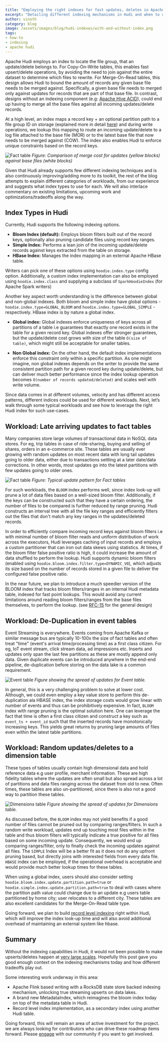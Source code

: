 ```yaml
---
title: "Employing the right indexes for fast updates, deletes in Apache Hudi"
excerpt: "Detailing different indexing mechanisms in Hudi and when to use each of them"
author: vinoth
category: blog
image: /assets/images/blog/hudi-indexes/with-and-without-index.png
tags:
- how-to
- indexing
- apache hudi
---
```


Apache Hudi employs an index to locate the file group, that an update/delete belongs to. For Copy-On-Write tables, this enables
fast upsert/delete operations, by avoiding the need to join against the entire dataset to determine which files to rewrite.
For Merge-On-Read tables, this design allows Hudi to bound the amount of records any given base file needs to be merged against.
Specifically, a given base file needs to merged only against updates for records that are part of that base file. In contrast,
designs without an indexing component (e.g: [Apache Hive ACID](https://cwiki.apache.org/confluence/display/Hive/Hive+Transactions)),
could end up having to merge all the base files against all incoming updates/delete records.
<!--truncate-->
At a high level, an index maps a record key + an optional partition path to a file group ID on storage (explained
more in detail [here](/docs/concepts)) and during write operations, we lookup this mapping to route an incoming update/delete
to a log file attached to the base file (MOR) or to the latest base file that now needs to be merged against (COW). The index also enables 
Hudi to enforce unique constraints based on the record keys.

![Fact table](/assets/images/blog/hudi-indexes/with-and-without-index.png)
_Figure: Comparison of merge cost for updates (yellow blocks) against base files (white blocks)_

Given that Hudi already supports few different indexing techniques and is also continuously improving/adding more to its toolkit, the rest of the blog 
attempts to explain different categories of workloads, from our experience and suggests what index types to use for each. We will also interlace 
commentary on existing limitations, upcoming work and optimizations/tradeoffs along the way. 

## Index Types in Hudi

Currently, Hudi supports the following indexing options. 

- **Bloom Index (default):** Employs bloom filters built out of the record keys, optionally also pruning candidate files using record key ranges.
- **Simple Index:** Performs a lean join of the incoming update/delete records against keys extracted from the table on storage.
- **HBase Index:** Manages the index mapping in an external Apache HBase table.

Writers can pick one of these options using `hoodie.index.type` config option. Additionally, a custom index implementation can also be employed
using `hoodie.index.class` and supplying a subclass of `SparkHoodieIndex` (for Apache Spark writers) 

Another key aspect worth understanding is the difference between global and non-global indexes. Both bloom and simple index have 
global options - `hoodie.index.type=GLOBAL_BLOOM` and `hoodie.index.type=GLOBAL_SIMPLE` - respectively. HBase index is by nature a global index.

- **Global index:**  Global indexes enforce uniqueness of keys across all partitions of a table i.e guarantees that exactly 
one record exists in the table for a given record key. Global indexes offer stronger guarantees, but the update/delete cost grows
with size of the table `O(size of table)`, which might still be acceptable for smaller tables.

- **Non Global index:** On the other hand, the default index implementations enforce this constraint only within a specific partition. 
As one might imagine, non global indexes depends on the writer to provide the same consistent partition path for a given record key during update/delete, 
but can deliver much better performance since the index lookup operation becomes `O(number of records updated/deleted)` and 
scales well with write volume.

Since data comes in at different volumes, velocity and has different access patterns, different indices could be used for different workloads. 
Next, let’s walk through some typical workloads and see how to leverage the right Hudi index for such use-cases.

## Workload: Late arriving updates to fact tables

Many companies store large volumes of transactional data in NoSQL data stores. For eg, trip tables in case of ride-sharing, buying and selling of shares, 
orders in an e-commerce site. These tables are usually ever growing with random updates on most recent data with long tail updates going to older data, either
due to transactions settling at a later date/data corrections. In other words, most updates go into the latest partitions with few updates going to older ones.

![Fact table](/assets/images/blog/hudi-indexes/Fact20tables.gif)
_Figure: Typical update pattern for Fact tables_

For such workloads, the `BLOOM` index performs well, since index look-up will prune a lot of data files based on a well-sized bloom filter.
Additionally, if the keys can be constructed such that they have a certain ordering, the number of files to be compared is further reduced by range pruning. 
Hudi constructs an interval tree with all the file key ranges and efficiently filters out the files that don't match any key ranges in the updates/deleted records.

In order to efficiently compare incoming record keys against bloom filters i.e with minimal number of bloom filter reads and uniform distribution of work across
the executors, Hudi leverages caching of input records and employs a custom partitioner that can iron out data skews using statistics. At times, if the bloom filter 
false positive ratio is high, it could increase the amount of data shuffled to perform the lookup. Hudi supports dynamic bloom filters 
(enabled using `hoodie.bloom.index.filter.type=DYNAMIC_V0`), which adjusts its size based on the number of records stored in a given file to deliver the 
configured false positive ratio. 

In the near future, we plan to introduce a much speedier version of the BLOOM index that tracks bloom filters/ranges in an internal Hudi metadata table, indexed for fast 
point lookups. This would avoid any current limitations around reading bloom filters/ranges from the base files themselves, to perform the lookup. (see 
[RFC-15](https://cwiki.apache.org/confluence/display/HUDI/RFC+-+15%3A+HUDI+File+Listing+and+Query+Planning+Improvements?src=contextnavpagetreemode) for the general design)

## Workload: De-Duplication in event tables

Event Streaming is everywhere. Events coming from Apache Kafka or similar message bus are typically 10-100x the size of fact tables and often treat "time" (event's arrival time/processing 
time) as a first class citizen. For eg, IoT event stream, click stream data, ad impressions etc. Inserts and updates only span the last few partitions as these are mostly append only data. 
Given duplicate events can be introduced anywhere in the end-end pipeline, de-duplication before storing on the data lake is a common requirement. 

![Event table](/assets/images/blog/hudi-indexes/Event20tables.gif)
_Figure showing the spread of updates for Event table._

In general, this is a very challenging problem to solve at lower cost. Although, we could even employ a key value store to perform this de-duplication ala HBASE index, the index storage
costs would grow linear with number of events and thus can be prohibitively expensive. In fact, `BLOOM` index with range pruning is the optimal solution here. One can leverage the fact
that time is often a first class citizen and construct a key such as `event_ts + event_id` such that the inserted records have monotonically increasing keys. This yields great returns
by pruning large amounts of files even within the latest table partitions. 

## Workload: Random updates/deletes to a dimension table

These types of tables usually contain high dimensional data and hold reference data e.g user profile, merchant information. These are high fidelity tables where the updates are often small but also spread 
across a lot of partitions and data files ranging across the dataset from old to new. Often times, these tables are also un-partitioned, since there is also not a good way to partition these tables.

![Dimensions table](/assets/images/blog/hudi-indexes/Dimension20tables.gif)
_Figure showing the spread of updates for Dimensions table._

As discussed before, the `BLOOM` index may not yield benefits if a good number of files cannot be pruned out by comparing ranges/filters. In such a random write workload, updates end up touching 
most files within in the table and thus bloom filters will typically indicate a true positive for all files based on some incoming update. Consequently, we would end up comparing ranges/filter, only
to finally check the incoming updates against all files. The `SIMPLE` Index will be a better fit as it does not do any upfront pruning based, but directly joins with interested fields from every data file. 
`HBASE` index can be employed, if the operational overhead is acceptable and would provide much better lookup times for these tables. 

When using a global index, users should also consider setting `hoodie.bloom.index.update.partition.path=true` or `hoodie.simple.index.update.partition.path=true` to deal with cases where the 
partition path value could change due to an update e.g users table partitioned by home city; user relocates to a different city. These tables are also excellent candidates for the Merge-On-Read table type.

Going forward, we plan to build [record level indexing](https://cwiki.apache.org/confluence/display/HUDI/RFC+-+08+%3A+Record+level+indexing+mechanisms+for+Hudi+datasets?src=contextnavpagetreemode)
right within Hudi, which will improve the index look-up time and will also avoid additional overhead of maintaining an external system like hbase. 

## Summary 

Without the indexing capabilities in Hudi, it would not been possible to make upserts/deletes happen at [very large scales](https://eng.uber.com/apache-hudi-graduation/). 
Hopefully this post gave you good enough context on the indexing mechanisms today and how different tradeoffs play out. 

Some interesting work underway in this area:

- Apache Flink based writing with a RocksDB state store backed indexing mechanism, unlocking true streaming upserts on data lakes. 
- A brand new MetadataIndex, which reimagines the bloom index today on top of the metadata table in Hudi.
- Record level index implementation, as a secondary index using another Hudi table.

Going forward, this will remain an area of active investment for the project. we are always looking for contributors who can drive these roadmap items forward.
Please [engage](/contribute/get-involved) with our community if you want to get involved.
 


